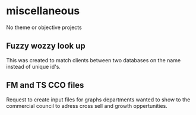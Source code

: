 # miscellaneous
No theme or objective projects

## Fuzzy wozzy look up
This was created to match clients between two databases on the name instead of unique id's.

## FM and TS CCO files
Request to create input files for graphs departments wanted to show to the commercial council to adress cross sell and growth oppertunities.
